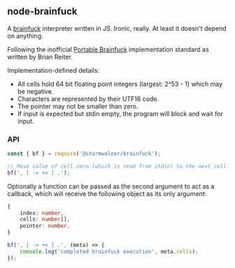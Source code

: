 ## node-brainfuck

A [brainfuck](http://www.muppetlabs.com/~breadbox/bf/) interpreter written in JS. Ironic, really. At least it doesn't depend on anything.

Following the inofficial [Portable Brainfuck](http://www.muppetlabs.com/~breadbox/bf/standards.html) implementation standard as written by Brian Reiter.

Implementation-defined details:
- All cells hold 64 bit floating point integers (largest: 2^53 - 1) which may be negative.
- Characters are represented by their UTF16 code.
- The pointer may not be smaller than zero.
- If input is expected but stdin empty, the program will block and wait for input.

### API

```javascript
const { bf } = require('@sturmwalzer/brainfuck');

// Move value of cell zero (which is read from stdin) to the next cell.
bf(', [ -> +< ] .');
```

Optionally a function can be passed as the second argument to act as a callback, which will receive the following object as its only argument:

```typescript
{
    index: number,
    cells: number[],
    pointer: number,
}
```

```javascript
bf(', [ -> +< ] .', (meta) => {
    console.log('completed brainfuck execution', meta.cells);
});
```